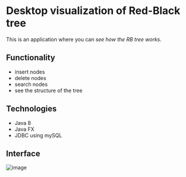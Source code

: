 # Desktop visualization of Red-Black tree
This is an application where you can *see how the RB tree works*.
## Functionality
* insert nodes
* delete nodes
* search nodes
* see the structure of the tree
## Technologies
* Java 8
* Java FX
* JDBC using mySQL
## Interface
![image](https://user-images.githubusercontent.com/89968126/222855661-b4c652d2-9431-4d6a-b674-41b3f2a6b7d1.png)
